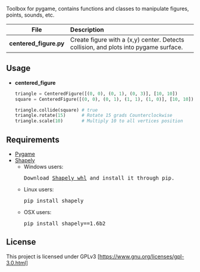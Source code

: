 Toolbox for pygame, contains functions and classes to manipulate figures, points, sounds, etc.

| File | Description |
| :-: | :-- |
| **centered_figure.py** | Create figure with a (x,y) center. Detects collision, and plots into pygame surface. |

## Usage

- **centered_figure**

    ```python
    triangle = CenteredFigure([(0, 0), (0, 1), (0, 3)], [10, 10])
    square = CenteredFigure([(0, 0), (0, 1), (1, 1), (1, 0)], [10, 10])

    triangle.collide(square) # true
    triangle.rotate(15)      # Rotate 15 grads Counterclockwise
    triangle.scale(10)       # Multiply 10 to all vertices position
    ```
    
## Requirements

<ul>
    <li>
    <a href="http://www.pygame.org/download.shtml">Pygame</a>
    </li>
    <li><a href="https://pypi.python.org/pypi/Shapely">Shapely</a>
    <ul>
    <li>Windows users: <pre>Download <a href="http://www.lfd.uci.edu/~gohlke/pythonlibs/#shapely">Shapely whl</a> and install it through pip.</pre>
    </li>
    <li>Linux users: <pre>pip install shapely</pre>
    <li>OSX users: <pre>pip install shapely==1.6b2</pre></li>
    </ul>
    </li>
</ul>

## License

This project is licensed under GPLv3 [https://www.gnu.org/licenses/gpl-3.0.html]
